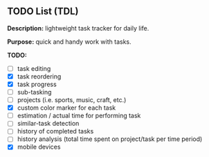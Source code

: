 TODO List (TDL)
---------------

**Description:** lightweight task tracker for daily life.

**Purpose:** quick and handy work with tasks.

**TODO:**
- [ ] task editing
- [x] task reordering
- [x] task progress
- [ ] sub-tasking
- [ ] projects (i.e. sports, music, craft, etc.)
- [x] custom color marker for each task
- [ ] estimation / actual time for performing task
- [ ] similar-task detection
- [ ] history of completed tasks
- [ ] history analysis (total time spent on project/task per time period)
- [x] mobile devices